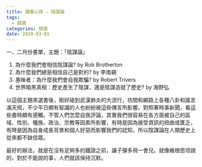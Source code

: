 ```yaml
---
title: 讀書心得 - 陰謀論
tags:
  - 閱讀  
categories: 閱讀
date: 2020-03-01
---
```

一、二月份書單，主題：「陰謀論」
<!-- more -->

1. 為什麼我們會相信陰謀論? by Rob Brotherton
2. 為什麼我們總是相信自己是對的? by 李南錫
3. 愚昧者：為什麼我們會自我欺騙? by Robert Trivers
4. 世界暗黑真相：歷史產生了陰謀，還是陰謀造就了歷史? by 海野弘

以這個主題來選書後，剛好碰到武漢肺炎的大流行，坊間和網路上各種八卦和謠言滿天飛，不少平日頗有智識的人也紛紛被這些傳言所影響。對照著時事新聞，看這些書時頗有感觸。不管人們怎麼自我評論，其實我們很容易在各方面被自己的區域、性別、種族、政治、宗教等因素所影響，有時是因為接受資訊的扭曲或匱乏，有時是因為自身成長背景和個人好惡而影響我們的認知，所以陰謀論在人類歷史上從來都不缺信眾。

最好的辦法，就是在沒有足夠多的鐵證之前，讓子彈多飛一會兒。就像維根思坦說的，對於不能說的事，人們就該保持沉默。
